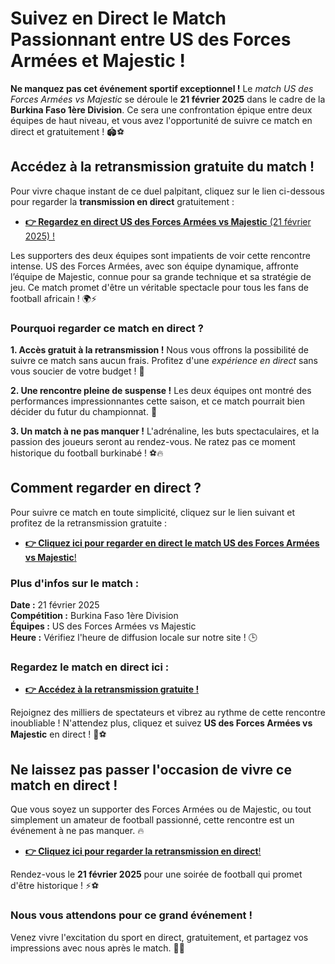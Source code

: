 # Suivez en Direct le Match Passionnant entre US des Forces Armées et Majestic !

**Ne manquez pas cet événement sportif exceptionnel !** Le _match US des Forces Armées vs Majestic_ se déroule le **21 février 2025** dans le cadre de la **Burkina Faso 1ère Division**. Ce sera une confrontation épique entre deux équipes de haut niveau, et vous avez l'opportunité de suivre ce match en direct et gratuitement ! 🏟️⚽

## Accédez à la retransmission gratuite du match !

Pour vivre chaque instant de ce duel palpitant, cliquez sur le lien ci-dessous pour regarder la **transmission en direct** gratuitement :

- [**👉 Regardez en direct US des Forces Armées vs Majestic** (21 février 2025) !](https://tinyurl.com/livestreamfreeo?st=US+des+Forces+Arm%C3%A9es+vs+Majestic&si=gh)

Les supporters des deux équipes sont impatients de voir cette rencontre intense. US des Forces Armées, avec son équipe dynamique, affronte l’équipe de Majestic, connue pour sa grande technique et sa stratégie de jeu. Ce match promet d'être un véritable spectacle pour tous les fans de football africain ! 🌍⚡

### Pourquoi regarder ce match en direct ?

**1. Accès gratuit à la retransmission !** Nous vous offrons la possibilité de suivre ce match sans aucun frais. Profitez d'une _expérience en direct_ sans vous soucier de votre budget ! 💸

**2. Une rencontre pleine de suspense !** Les deux équipes ont montré des performances impressionnantes cette saison, et ce match pourrait bien décider du futur du championnat. 🌟

**3. Un match à ne pas manquer !** L'adrénaline, les buts spectaculaires, et la passion des joueurs seront au rendez-vous. Ne ratez pas ce moment historique du football burkinabé ! ⚽🔥

## Comment regarder en direct ?

Pour suivre ce match en toute simplicité, cliquez sur le lien suivant et profitez de la retransmission gratuite :

- [**👉 Cliquez ici pour regarder en direct le match US des Forces Armées vs Majestic**!](https://tinyurl.com/livestreamfreeo?st=US+des+Forces+Arm%C3%A9es+vs+Majestic&si=gh)

### Plus d'infos sur le match :

**Date :** 21 février 2025  
**Compétition :** Burkina Faso 1ère Division  
**Équipes :** US des Forces Armées vs Majestic  
**Heure :** Vérifiez l'heure de diffusion locale sur notre site ! 🕒

### Regardez le match en direct ici :

- [**👉 Accédez à la retransmission gratuite !**](https://tinyurl.com/livestreamfreeo?st=US+des+Forces+Arm%C3%A9es+vs+Majestic&si=gh)

Rejoignez des milliers de spectateurs et vibrez au rythme de cette rencontre inoubliable ! N'attendez plus, cliquez et suivez **US des Forces Armées vs Majestic** en direct ! 🚀⚽

## Ne laissez pas passer l'occasion de vivre ce match en direct !

Que vous soyez un supporter des Forces Armées ou de Majestic, ou tout simplement un amateur de football passionné, cette rencontre est un événement à ne pas manquer. 🔥

- [**👉 Cliquez ici pour regarder la retransmission en direct**!](https://tinyurl.com/livestreamfreeo?st=US+des+Forces+Arm%C3%A9es+vs+Majestic&si=gh)

Rendez-vous le **21 février 2025** pour une soirée de football qui promet d'être historique ! ⚡⚽

### Nous vous attendons pour ce grand événement !

Venez vivre l'excitation du sport en direct, gratuitement, et partagez vos impressions avec nous après le match. 👏🙌

